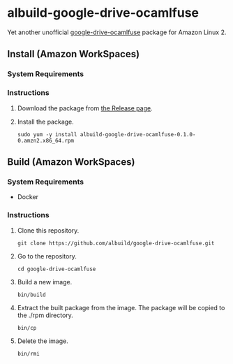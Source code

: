 # albuild-google-drive-ocamlfuse

Yet another unofficial [google-drive-ocamlfuse] package for Amazon Linux 2.

## Install (Amazon WorkSpaces)

### System Requirements

### Instructions

1. Download the package from [the Release page](https://github.com/albuild/google-drive-ocamlfuse/releases/tag/v0.1.0).

1. Install the package.

    ```
    sudo yum -y install albuild-google-drive-ocamlfuse-0.1.0-0.amzn2.x86_64.rpm
    ```

## Build (Amazon WorkSpaces)

### System Requirements

* Docker

### Instructions

1. Clone this repository.

    ```
    git clone https://github.com/albuild/google-drive-ocamlfuse.git
    ```

1. Go to the repository.

    ```
    cd google-drive-ocamlfuse
    ```

1. Build a new image.

    ```
    bin/build
    ```

1. Extract the built package from the image. The package will be copied to the ./rpm directory.

    ```
    bin/cp
    ```

1. Delete the image.

    ```
    bin/rmi
    ```

[google-drive-ocamlfuse]: https://github.com/astrada/google-drive-ocamlfuse
